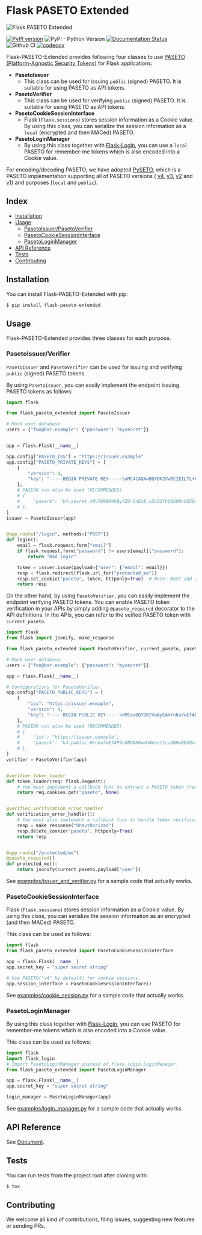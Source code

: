 # Flask PASETO Extended

![Flask PASETO Extended](https://github.com/dajiaji/flask-paseto-extended/wiki/images/flask_paseto_extended_header.png)

[![PyPI version](https://badge.fury.io/py/flask-paseto-extended.svg)](https://badge.fury.io/py/flask-paseto-extended)
![PyPI - Python Version](https://img.shields.io/pypi/pyversions/flask-paseto-extended)
[![Documentation Status](https://readthedocs.org/projects/flask-paseto-extended/badge/?version=latest)](https://flask-paseto-extended.readthedocs.io/en/latest/?badge=latest)
![Github CI](https://github.com/dajiaji/flask-paseto-extended/actions/workflows/python-package.yml/badge.svg)
[![codecov](https://codecov.io/gh/dajiaji/flask-paseto-extended/branch/main/graph/badge.svg?token=QN8GXEYEP3)](https://codecov.io/gh/dajiaji/flask-paseto-extended)

Flask-PASETO-Extended provides following four classes to use [PASETO (Platform-Agnostic Security Tokens)](https://paseto.io/) for Flask applications:

- **PasetoIssuer**
  - This class can be used for issuing `public` (signed) PASETO. It is suitable for using PASETO as API tokens.
- **PasetoVerifier**
  - This class can be used for verifying `public` (signed) PASETO. It is suitable for using PASETO as API tokens.
- **PasetoCookieSessionInterface**
  - Flask (`Flask.sessions`) stores session information as a Cookie value. By using this class, you can serialize the session information as a `local` (encrypted and then MACed) PASETO.
- **PasetoLoginManager**
  - By using this class together with [Flask-Login](https://github.com/maxcountryman/flask-login), you can use a `local` PASETO for remember-me tokens which is also encoded into a Cookie value.

For encoding/decoding PASETO, we have adopted [PySETO](https://github.com/dajiaji/pyseto),
which is a PASETO implementation supporting all of PASETO versions (
[v4](https://github.com/paseto-standard/paseto-spec/blob/master/docs/01-Protocol-Versions/Version4.md),
[v3](https://github.com/paseto-standard/paseto-spec/blob/master/docs/01-Protocol-Versions/Version3.md),
[v2](https://github.com/paseto-standard/paseto-spec/blob/master/docs/01-Protocol-Versions/Version2.md) and
[v1](https://github.com/paseto-standard/paseto-spec/blob/master/docs/01-Protocol-Versions/Version1.md)) and purposes (`local` and `public`).

## Index
- [Installation](#installation)
- [Usage](#usage)
  - [PasetoIssuer/PasetoVerifier](#pasetoissuerverifier)
  - [PasetoCookieSessionInterface](#pasetocookiesessioninterface)
  - [PasetoLoginManager](#pasetologinmanager)
- [API Reference](#api-reference)
- [Tests](#tests)
- [Contributing](#contributing)

## Installation

You can install Flask-PASETO-Extended with pip:

```py
$ pip install flask-paseto-extended
```

## Usage

Flask-PASETO-Extended provides three classes for each purpose.

### PasetoIssuer/Verifier

`PasetoIssuer` and `PasetoVerifier` can be used for issuing and verifying `public` (signed) PASETO tokens.

By using `PasetoIssuer`, you can easily implement the endpoint issuing PASETO tokens as follows:

```py
import flask

from flask_paseto_extended import PasetoIssuer

# Mock user database.
users = {"foo@bar.example": {"password": "mysecret"}}


app = flask.Flask(__name__)

app.config["PASETO_ISS"] = "https://issuer.example"
app.config["PASETO_PRIVATE_KEYS"] = [
    {
        "version": 4,
        "key": "-----BEGIN PRIVATE KEY-----\nMC4CAQAwBQYDK2VwBCIEILTL+0PfTOIQcn2VPkpxMwf6Gbt9n4UEFDjZ4RuUKjd0\n-----END PRIVATE KEY-----",
    },
    # PASERK can also be used (RECOMMENDED).
    # {
    #     "paserk": "k4.secret.tMv7Q99M4hByfZU-SnEzB_oZu32fhQQUONnhG5QqN3Qeudu7vAR8A_1wYE4AcfCYfhayi3VyJcEfAEFdDiCxog",
    # },
]
issuer = PasetoIssuer(app)


@app.route("/login", methods=["POST"])
def login():
    email = flask.request.form["email"]
    if flask.request.form["password"] != users[email]["password"]:
        return "Bad login"

    token = issuer.issue(payload={"user": {"email": email}})
    resp = flask.redirect(flask.url_for("protected_me"))
    resp.set_cookie("paseto", token, httponly=True)  # Note: MUST add secure=True in production
    return resp
```

On the other hand, by using `PasetoVerifier`, you can easily implement the endpoint verifying PASETO tokens. You can enable PASETO token verification in your APIs by simply adding `@paseto_required` decorator to the API definitions. In the APIs, you can refer to the veified PASETO token with `current_paseto`.

```py
import flask
from flask import jsonify, make_response

from flask_paseto_extended import PasetoVerifier, current_paseto, paseto_required

# Mock user database.
users = {"foo@bar.example": {"password": "mysecret"}}

app = flask.Flask(__name__)

# Configurations for PasetoVerifier.
app.config["PASETO_PUBLIC_KEYS"] = [
    {
        "iss": "https://issuer.exmaple",
        "version": 4,
        "key": "-----BEGIN PUBLIC KEY-----\nMCowBQYDK2VwAyEAHrnbu7wEfAP9cGBOAHHwmH4Wsot1ciXBHwBBXQ4gsaI=\n-----END PUBLIC KEY-----",
    },
    # PASERK can also be used (RECOMMENDED).
    # {
    #     "iss": "https://issuer.exmaple",
    #     "paserk": "k4.public.Hrnbu7wEfAP9cGBOAHHwmH4Wsot1ciXBHwBBXQ4gsaI",
    # },
]
verifier = PasetoVerifier(app)


@verifier.token_loader
def token_loader(req: flask.Request):
    # You must implement a callback func to extract a PASETO token from each request.
    return req.cookies.get("paseto", None)


@verifier.verification_error_handler
def verification_error_handler():
    # You must also implement a callback func to handle token verification errors..
    resp = make_response("Unauthorized")
    resp.delete_cookie("paseto", httponly=True)
    return resp


@app.route("/protected/me")
@paseto_required()
def protected_me():
    return jsonify(current_paseto.payload["user"])
```

See [examples/issuer_and_verifier.py](https://github.com/dajiaji/flask-paseto-extended/blob/main/examples/issuer_and_verifier.py) for a sample code that actually works.


### PasetoCookieSessionInterface

Flask (`Flask.sessions`) stores session information as a Cookie value. By using this class, you can serialize the session information as an encrypted (and then MACed) PASETO.

This class can be used as follows:

```py
import flask
from flask_paseto_extended import PasetoCookieSessionInterface

app = flask.Flask(__name__)
app.secret_key = "super secret string"

# Use PASETO("v4" by default) for cookie sessions.
app.session_interface = PasetoCookieSessionInterface()
```

See [examples/cookie_session.py](https://github.com/dajiaji/flask-paseto-extended/blob/main/examples/cookie_session.py) for a sample code that actually works.

### PasetoLoginManager

By using this class together with [Flask-Login](https://github.com/maxcountryman/flask-login), you can use PASETO for remember-me tokens which is also encoded into a Cookie value.

This class can be used as follows:

```py
import flask
import flask_login
# Import PasetoLoginManager instead of flask_login.LoginManager.
from flask_paseto_extended import PasetoLoginManager

app = flask.Flask(__name__)
app.secret_key = "super secret string"

login_manager = PasetoLoginManager(app)
```

See [examples/login_manager.py](https://github.com/dajiaji/flask-paseto-extended/blob/main/examples/login_manager.py) for a sample code that actually works.

## API Reference

See [Document](https://flask-paseto-extended.readthedocs.io/en/stable/api.html).


## Tests

You can run tests from the project root after cloning with:

```sh
$ tox
```

## Contributing

We welcome all kind of contributions, filing issues, suggesting new features or sending PRs.
